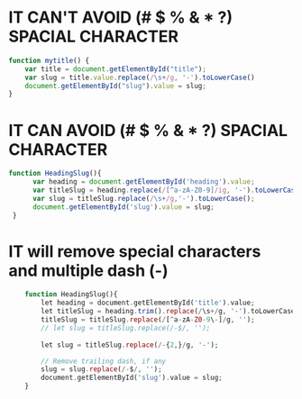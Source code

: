 # IT CAN'T AVOID (# $ % & * ?) SPACIAL CHARACTER

```javascript
function mytitle() {
    var title = document.getElementById("title");
    var slug = title.value.replace(/\s+/g, '-').toLowerCase()
    document.getElementById("slug").value = slug;
}
```


# IT CAN AVOID (# $ % & * ?) SPACIAL CHARACTER

```javascript
function HeadingSlug(){
      var heading = document.getElementById('heading').value;
      var titleSlug = heading.replace(/[^a-zA-Z0-9]/ig, '-').toLowerCase();
      var slug = titleSlug.replace(/\s+/g,'-').toLowerCase();
      document.getElementById('slug').value = slug;
 }
```
# IT will remove special characters and multiple dash (-)
```php
    function HeadingSlug(){
        let heading = document.getElementById('title').value;
        let titleSlug = heading.trim().replace(/\s+/g, '-').toLowerCase();
        titleSlug = titleSlug.replace(/[^a-zA-Z0-9\-]/g, '');
        // let slug = titleSlug.replace(/-$/, '');
        
        let slug = titleSlug.replace(/-{2,}/g, '-');

        // Remove trailing dash, if any
        slug = slug.replace(/-$/, '');
        document.getElementById('slug').value = slug;
    }
```
